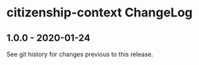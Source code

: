 # citizenship-context ChangeLog

## 1.0.0 - 2020-01-24

See git history for changes previous to this release.
